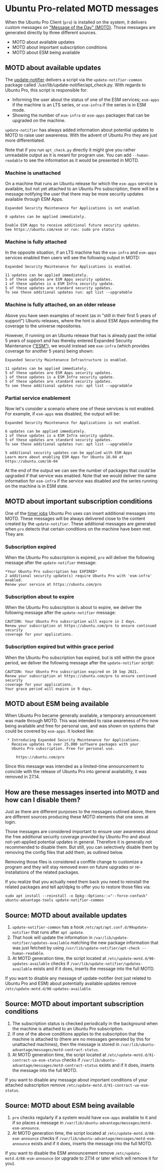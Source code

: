 # Ubuntu Pro-related MOTD messages

When the Ubuntu Pro Client (`pro`) is installed on the system, it delivers
custom messages on ["Message of the Day" (MOTD)](https://wiki.debian.org/motd).
Those messages are generated directly by three different sources.

* MOTD about available updates
* MOTD about important subscription conditions
* MOTD about ESM being available

## MOTD about available updates

The [update-notifier](https://wiki.ubuntu.com/UpdateNotifier) delivers a script
via the `update-notifier-common` package called
`/usr/lib/update-notifier/apt_check.py.
With regards to Ubuntu Pro, this script is responsible for:

* Informing the user about the status of one of the ESM services; `esm-apps` if
  the machine is an LTS series, or `esm-infra` if the series is in ESM mode.
* Showing the number of `esm-infra` or `esm-apps` packages that can be upgraded
  on the machine.

`update-notifier` has always added information about potential updates to
MOTD to raise user awareness. With the advent of Ubuntu Pro they are
just more differentiated.

Note that if you run `apt_check.py` directly it might give you rather
unreadable output as it is meant for program use. You can add `--human-readable`
to see the information as it would be presented in MOTD.

### Machine is unattached

On a machine that runs an Ubuntu release for which the `esm-apps` service
is available, but not yet attached to an Ubuntu Pro subscription, there will
be a message notifying the user that there may be more security updates
available through ESM Apps.

```
Expanded Security Maintenance for Applications is not enabled.

0 updates can be applied immediately.

Enable ESM Apps to receive additional future security updates.
See https://ubuntu.com/esm or run: sudo pro status
```

### Machine is fully attached

In the opposite situation, if an LTS machine has the `esm-infra` and `esm-apps` services enabled then users will see the following output in MOTD:

```
Expanded Security Maintenance for Applications is enabled.

11 updates can be applied immediately.
5 of these updates are ESM Apps security updates.
1 of these updates is a ESM Infra security update.
5 of these updates are standard security updates.
To see these additional updates run: apt list --upgradable
```

### Machine is fully attached, on an older release

Above you have seen examples of recent (as in "still in their first 5
years of support") Ubuntu releases, where the hint is about ESM Apps
extending the coverage to the universe repositories.

However, if running on an Ubuntu release that has is already past the initial
5 years of support and has thereby entered Expanded Security Maintenance
(["ESM"](https://ubuntu.com/security/esm)), we would instead see
`esm-infra` (which provides coverage for another 5 years) being shown:

```
Expanded Security Maintenance Infrastructure is enabled.

11 updates can be applied immediately.
5 of these updates are ESM Apps security updates.
1 of these updates is a ESM Infra security update.
5 of these updates are standard security updates.
To see these additional updates run: apt list --upgradable
```

### Partial service enablement

Now let's consider a scenario where one of these services is not enabled. For
example, if `esm-apps` was disabled, the output will be:

```
Expanded Security Maintenance for Applications is not enabled.

6 updates can be applied immediately.
1 of these updates is a ESM Infra security update.
5 of these updates are standard security updates.
To see these additional updates run: apt list --upgradable

5 additional security updates can be applied with ESM Apps
Learn more about enabling ESM Apps for Ubuntu 16.04 at
https://ubuntu.com/16-04
```

At the end of the output we can see the number of packages that *could* be
upgraded if that service was enabled. Note that we would deliver the same
information for `esm-infra` if the service was disabled and the series running
on the machine is in ESM state.

## MOTD about important subscription conditions

One of the [timer jobs](https://canonical-ubuntu-pro-client.readthedocs-hosted.com/en/latest/explanations/what_are_the_timer_jobs.html)
Ubuntu Pro uses can insert additional messages into MOTD.
These messages will be always delivered close to the content created by
the `update-notifier`. These additional messages are generated when `pro`
detects that certain conditions on the machine have been met. They are:

### Subscription expired

When the Ubuntu Pro subscription is expired, `pro` will deliver the following
message after the `update-notifier` message:

```
*Your Ubuntu Pro subscription has EXPIRED*
2 additional security update(s) require Ubuntu Pro with 'esm-infra' enabled.
Renew your service at https://ubuntu.com/pro
```

### Subscription about to expire

When the Ubuntu Pro subscription is about to expire, we deliver the following
message after the `update-notifier` message:

```
CAUTION: Your Ubuntu Pro subscription will expire in 2 days.
Renew your subscription at https://ubuntu.com/pro to ensure continued security
coverage for your applications.
```

### Subscription expired but within grace period

When the Ubuntu Pro subscription has expired, but is still within the grace
period, we deliver the following message after the `update-notifier` script:

```
CAUTION: Your Ubuntu Pro subscription expired on 10 Sep 2021.
Renew your subscription at https://ubuntu.com/pro to ensure continued security
coverage for your applications.
Your grace period will expire in 9 days.
```

## MOTD about ESM being available

When Ubuntu Pro became generally available, a temporary announcement was made
through MOTD. This was intended to raise awareness of Pro now being available
and free for personal use, and was shown on systems that could be covered
by `esm-apps`.
It looked like:

```
 * Introducing Expanded Security Maintenance for Applications.
   Receive updates to over 25,000 software packages with your
   Ubuntu Pro subscription. Free for personal use.

     https://ubuntu.com/pro
```

Since this message was intended as a limited-time announcement to coincide
with the release of Ubuntu Pro into general availability, it was removed in
27.14.

## How are these messages inserted into MOTD and how can I disable them?

Just as there are different purposes to the messages outlined above,
there are different sources producing these MOTD elements that one
sees at login.

Those messages are considered important to ensure user awareness about
the free additional security coverage provided by Ubuntu Pro and about
not-yet-applied potential updates in general. Therefore it is generally not
recommended to disable them. But still, you can selectively disable them
by removing the config files that add them, as outlined below.

Removing those files is considered a conffile change to customize a program
and they will stay removed even on future upgrades or re-installations of the
related packages.

If you realize that you actually need them back you need
to reinstall the related packages and tell apt/dpkg to offer you to restore
those files via:

```
sudo apt install --reinstall -o Dpkg::Options::="--force-confask" ubuntu-advantage-tools update-notifier-common
```

## Source: MOTD about available updates

1. `update-notifier-common` has a hook `/etc/apt/apt.conf.d/99update-notifier` that runs after `apt update`.
2. That hook will update the information in `/var/lib/update-notifier/updates-available` matching the new package information that was just fetched by using `/usr/lib/update-notifier/apt-check --human-readable`.
3. At MOTD generation time, the script located at `/etc/update-motd.d/90-updates-available` checks if `/var/lib/update-notifier/updates-available` exists and if it does, inserts the message into the full MOTD.

If you want to disable any message of update-notifier (not just related to Ubuntu Pro and ESM) about potentially available updates remove `/etc/update-motd.d/90-updates-available`.

## Source: MOTD about important subscription conditions

1. The subscription status is checked periodically in the background when the machine is attached to an Ubuntu Pro subscription.
2. If one of the above conditions applies to the subscription that the machine is attached to (there are no messages generated by this for unattached machines), then the message is stored in `/var/lib/ubuntu-advantage/messages/motd-contract-status`.
3. At MOTD generation time, the script located at `/etc/update-motd.d/91-contract-ua-esm-status` checks if `/var/lib/ubuntu-advantage/messages/motd-contract-status` exists and if it does, inserts the message into the full MOTD.

If you want to disable any message about important conditions of your attached subscription remove `/etc/update-motd.d/91-contract-ua-esm-status`.

## Source: MOTD about ESM being available

1. `pro` checks regularly if a system would have `esm-apps` available to it and if so places a message in `/var/lib/ubuntu-advantage/messages/motd-esm-announce`.
2. At MOTD generation time, the script located at `/etc/update-motd.d/88-esm-announce` checks if `/var/lib/ubuntu-advantage/messages/motd-esm-announce` exists and if it does, inserts the message into the full MOTD.

If you want to disable the ESM announcement remove `/etc/update-motd.d/88-esm-announce` (or upgrade to 27.14 or later which will remove it for you).
